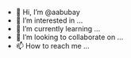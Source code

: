 - 👋 Hi, I’m @aabubay
- 👀 I’m interested in ...
- 🌱 I’m currently learning ...
- 💞️ I’m looking to collaborate on ...
- 📫 How to reach me ...

<!---
aabubay/aabubay is a ✨ special ✨ repository because its `README.md` (this file) appears on your GitHub profile.
You can click the Preview link to take a look at your changes.
--->
